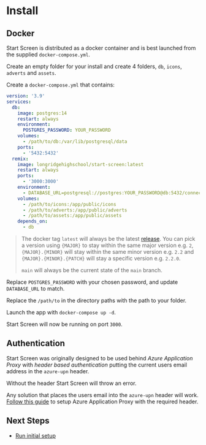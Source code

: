 # Install

## Docker

Start Screen is distributed as a docker container and is best launched from the
supplied `docker-compose.yml`.

Create an empty folder for your install and create 4 folders, `db`, `icons`,
`adverts` and `assets`.

Create a `docker-compose.yml` that contains:

```yml
version: '3.9'
services:
  db:
    image: postgres:14
    restart: always
    environment:
      POSTGRES_PASSWORD: YOUR_PASSWORD
    volumes:
      - /path/to/db:/var/lib/postgresql/data
    ports:
      - '5432:5432'
  remix:
    image: longridgehighschool/start-screen:latest
    restart: always
    ports:
      - '3000:3000'
    environment:
      - DATABASE_URL=postgresql://postgres:YOUR_PASSWORD@db:5432/connect?connection_limit=30&pool_timeout=0
    volumes:
      - /path/to/icons:/app/public/icons
      - /path/to/adverts:/app/public/adverts
      - /path/to/assets:/app/public/assets
    depends_on:
      - db
```

> The docker tag `latest` will always be the latest
> [release](https://github.com/Longridge-High-School/start-screen/releases). You
> can pick a version using `{MAJOR}` to stay within the same major version e.g.
> `2`, `{MAJOR}.{MINOR}` will stay within the same minor version e.g. `2.2` and
> `{MAJOR}.{MINOR}.{PATCH}` will stay a specific version e.g. `2.2.0`.
>
> `main` will always be the current state of the `main` branch.

Replace `POSTGRES_PASSWORD` with your chosen password, and update `DATABASE_URL`
to match.

Replace the `/path/to` in the directory paths with the path to your folder.

Launch the app with `docker-compose up -d`.

Start Screen will now be running on port `3000`.

## Authentication

Start Screen was originally designed to be used behind _Azure Application Proxy_
with _header based authentication_ putting the current users email address in
the `azure-upn` header.

Without the header Start Screen will throw an error.

Any solution that places the users email into the `azure-upn` header will work.
[Follow this guide](/guides/configuring-aap) to setup Azure Application Proxy
with the required header.

## Next Steps

- [Run initial setup](/getting-started/setup)
